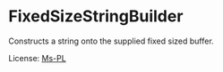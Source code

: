 FixedSizeStringBuilder
===


Constructs a string onto the supplied fixed sized buffer.

License: [Ms-PL][]

[Ms-PL]: http://www.opensource.org/licenses/ms-pl.html "Microsoft Public License"